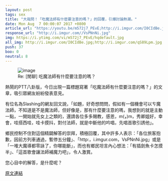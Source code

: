 ```yaml
---
layout: post
tags: sex
title: "大哉問！「吃魔法師有什麼要注意的嗎？」的回覆，引爆討論熱潮。"
date: Mon Aug  7 00:00:07 2017 +0800
article_url: "https://youtu.be/m572j7_PEvE;http://i.imgur.com/I0CIdBe.jpg;http://i.imgur.com/qS89Lpm.jpg;http://i.imgur.com/DLCT97S.jpg;http://i.imgur.com/utIJLEu.jpg;http://i.imgur.com/CLxnngm.jpg;http://i.imgur.com/BqKNdtq.jpg;http://i.imgur.com/XAJCxdX.jpg;http://i.imgur.com/s7BD7p3.jpg"
response_url: "http://i.imgur.com//VsPNnNi.jpg"
img: https://i.ytimg.com/vi/m572j7_PEvE/hqdefault.jpg
all_img: http://i.imgur.com/I0CIdBe.jpg;http://i.imgur.com/qS89Lpm.jpg;http://i.imgur.com/DLCT97S.jpg;http://i.imgur.com/utIJLEu.jpg;http://i.imgur.com/CLxnngm.jpg;http://i.imgur.com/BqKNdtq.jpg;http://i.imgur.com/XAJCxdX.jpg;http://i.imgur.com/s7BD7p3.jpg;http://i.imgur.com//VsPNnNi.jpg
push: 37
boo: 0
neutral: 8
---
```


<figure>
<img src="https://i.ytimg.com/vi/m572j7_PEvE/hqdefault.jpg" alt="image">
<figcaption>
Re: [閒聊] 吃魔法師有什麼要注意的嗎？
</figcaption>
</figure>



熱鬧的PTT八卦版，今日出現一篇標題寫著「吃魔法師有什麼要注意的嗎？」的文章，吸引眾網友紛紛發表意見。

有位名為Slashing的網友回文說，「如題，好奇想問問，假如有一個機會可以ㄘ魔法師，不知道是不是魔法師，但好像是，那有什麼要注意的嗎，我想到的就是主動一點，一開始就先女上之類的，還請各位多多賜教，感恩，m(__，__)m，秀卿姐好，幸會，哇搭西哇，哇卡摸抖，對付法師，就是中斷他的吟唱，先唱首歌引誘他」。

鄉民控制不住對這個精闢解答的崇拜，積極回覆，其中許多人表示：「各位旅客抱歉，因前方列車通過，暫停五分鐘」、「http:，i.imgur.com，VsPNnNi.jpg」或是「一堆大魔導都零詠了，你哪能斷」，而也有鄉民坦言內心想法：「有插劍魚卡怎摸半」、「這首歌會讓法師補魔力吧」，令人激賞。

您心目中的解答，是什麼呢？

<a href = "https://www.ptt.cc/bbs/sex/M.1502035215.A.B00.html">原文連結</a>

